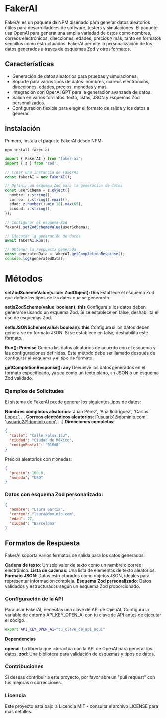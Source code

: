 # FakerAI

FakerAI es un paquete de NPM diseñado para generar datos aleatorios útiles para desarrolladores de software, testers y simulaciones. El paquete usa OpenAI para generar una amplia variedad de datos como nombres, correos electrónicos, direcciones, edades, precios y más, tanto en formatos sencillos como estructurados. FakerAI permite la personalización de los datos generados a través de esquemas Zod y otros formatos.

## Características

- Generación de datos aleatorios para pruebas y simulaciones.
- Soporte para varios tipos de datos: nombres, correos electrónicos, direcciones, edades, precios, monedas y más.
- Integración con OpenAI GPT para la generación avanzada de datos.
- Salida en varios formatos: texto, listas, JSON y esquemas Zod personalizados.
- Configuración flexible para elegir el formato de salida y los datos a generar.

## Instalación

Primero, instala el paquete FakerAI desde NPM:

```bash
npm install faker-ai
```

```typescript
import { FakerAI } from "faker-ai";
import { z } from "zod";

// Crear una instancia de FakerAI
const fakerAI = new FakerAI();

// Definir un esquema Zod para la generación de datos
const userSchema = z.object({
  nombre: z.string(),
  correo: z.string().email(),
  edad: z.number().min(18).max(65),
  ciudad: z.string(),
});

// Configurar el esquema Zod
fakerAI.setZodSchemeValue(userSchema);

// Ejecutar la generación de datos
await fakerAI.Run();

// Obtener la respuesta generada
const generatedData = fakerAI.getCompletionResponse();
console.log(generatedData);
```

# Métodos

**setZodSchemeValue(value: ZodObject<any>): this**
Establece el esquema Zod que define los tipos de los datos que se generarán.

**setIsZodScheme(value: boolean): this**
Configura si los datos deben generarse usando un esquema Zod. Si se establece en false, deshabilita el uso de esquemas Zod.

**setIsJSONScheme(value: boolean): this**
Configura si los datos deben generarse en formato JSON. Si se establece en false, deshabilita este formato.

**Run(): Promise<void>**
Genera los datos aleatorios de acuerdo con el esquema y las configuraciones definidas. Este método debe ser llamado después de configurar el esquema y el tipo de formato.

**getCompletionResponse(): any**
Devuelve los datos generados en el formato especificado, ya sea como un texto plano, un JSON o un esquema Zod validado.

### Ejemplos de Solicitudes

El sistema de FakerAI puede generar los siguientes tipos de datos:

**Nombres completos aleatorios**: 'Juan Pérez', 'Ana Rodríguez', 'Carlos López', ...
**Correos electrónicos aleatorios**: ['usuario1@dominio.com', 'usuario2@dominio.com', ...]
**Direcciones completas**:

```json
{
  "calle": "Calle Falsa 123",
  "ciudad": "Ciudad de México",
  "codigoPostal": "01000"
}
```

Precios aleatorios con monedas:

```json
{
  "precio": 100.0,
  "moneda": "USD"
}
```

### Datos con esquema Zod personalizado:

```json
{
  "nombre": "Laura García",
  "correo": "laura@dominio.com",
  "edad": 27,
  "ciudad": "Barcelona"
}
```

## Formatos de Respuesta

FakerAI soporta varios formatos de salida para los datos generados:

**Cadena de texto**: Un solo valor de texto como un nombre o correo electrónico.
**Lista de cadenas**: Una lista de elementos de texto aleatorios.
**Formato JSON**: Datos estructurados como objetos JSON, ideales para representar información compleja.
**Esquema Zod personalizado**: Datos validados y estructurados según un esquema Zod proporcionado.

### Configuración de la API

Para usar FakerAI, necesitas una clave de API de OpenAI. Configura la variable de entorno API_KEY_OPEN_AI con tu clave de API antes de ejecutar el código.

```bash
export API_KEY_OPEN_AI="tu_clave_de_api_aqui"
```

**Dependencias**

**openai**: La librería que interactúa con la API de OpenAI para generar los datos.
**zod**: Una biblioteca para validación de esquemas y tipos de datos.

### Contribuciones

Si deseas contribuir a este proyecto, por favor abre un "pull request" con tus mejoras o correcciones.

### Licencia

Este proyecto está bajo la Licencia MIT - consulta el archivo LICENSE para más detalles.
